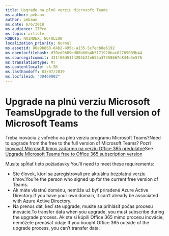 ```yaml
---
title: Upgrade na plnú verziu Microsoft Teams
ms.author: pebaum
author: pebaum
ms.date: 6/6/2018
ms.audience: ITPro
ms.topic: article
ROBOTS: NOINDEX, NOFOLLOW
localization_priority: Normal
ms.assetid: 86e9b860-d4b2-495c-a135-5c7ecb8e6192
ms.openlocfilehash: d70ed9689ed08b66b4b5171920bac02769009b44
ms.sourcegitcommit: 431f60d51f4203b22e655a37358667d844e3e576
ms.translationtype: MT
ms.contentlocale: sk-SK
ms.lasthandoff: 03/07/2019
ms.locfileid: "30469002"
---
```

# <a name="upgrade-to-the-full-version-of-microsoft-teams"></a><span data-ttu-id="f9a8f-102">Upgrade na plnú verziu Microsoft Teams</span><span class="sxs-lookup"><span data-stu-id="f9a8f-102">Upgrade to the full version of Microsoft Teams</span></span>

<span data-ttu-id="f9a8f-103">Treba inováciu z voľného na plnú verziu programu Microsoft Teams?</span><span class="sxs-lookup"><span data-stu-id="f9a8f-103">Need to upgrade from the free to the full version of Microsoft Teams?</span></span> <span data-ttu-id="f9a8f-104">Pozri [Inovovať Microsoft tímov zadarmo na verziu Office 365 predplatné](https://docs.microsoft.com/en-us/microsoftteams/upgrade-freemium)</span><span class="sxs-lookup"><span data-stu-id="f9a8f-104">See [Upgrade Microsoft Teams free to Office 365 subscription version](https://docs.microsoft.com/en-us/microsoftteams/upgrade-freemium)</span></span>

<span data-ttu-id="f9a8f-105">Musíte spĺňať tieto požiadavky:</span><span class="sxs-lookup"><span data-stu-id="f9a8f-105">You’ll need to meet these requirements:</span></span>
- <span data-ttu-id="f9a8f-106">Ste človek, ktorí sa zaregistrovali pre aktuálnu bezplatnú verziu tímov.</span><span class="sxs-lookup"><span data-stu-id="f9a8f-106">You’re the person who signed up for the current free version of Teams.</span></span>
- <span data-ttu-id="f9a8f-107">Ak máte vlastnú doménu, nemôže už byť priradené Azure Active Directory.</span><span class="sxs-lookup"><span data-stu-id="f9a8f-107">If you have your own domain, it can’t already be associated with Azure Active Directory.</span></span>
- <span data-ttu-id="f9a8f-108">Na prenos dát, keď ste upgrade, musíte sa prihlásiť počas procesu inovácie.</span><span class="sxs-lookup"><span data-stu-id="f9a8f-108">To transfer data when you upgrade, you must subscribe during the upgrade process.</span></span> <span data-ttu-id="f9a8f-109">Ak ste si kúpili Office 365 mimo procesu inovácie, nemôžete prenášať údaje.</span><span class="sxs-lookup"><span data-stu-id="f9a8f-109">If you bought Office 365 outside of the upgrade process, you can’t transfer data.</span></span>


